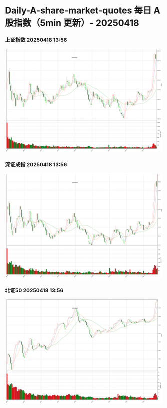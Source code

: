 
# Daily-A-share-market-quotes 每日 A 股指数（5min 更新）- 20250418

### 上证指数 20250418 13:56
![](./fig/2025/4/20250418-sh000001.png)

### 深证成指 20250418 13:56
![](./fig/2025/4/20250418-sz399001.png)

### 北证50 20250418 13:56
![](./fig/2025/4/20250418-bj899050.png)
